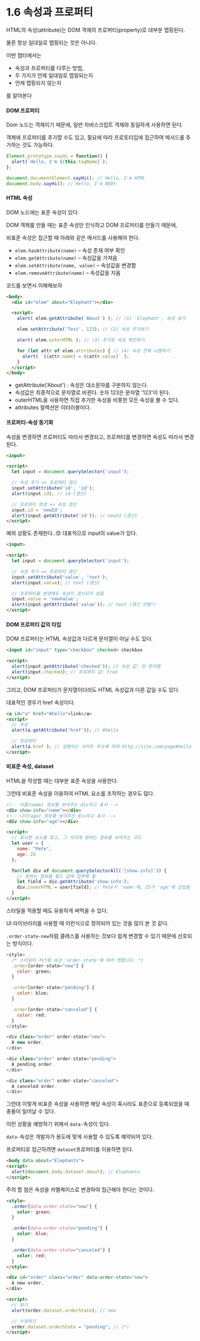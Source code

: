 # 1.6 속성과 프로퍼티

HTML의 속성(attribute)는 DOM 객체의 프로퍼티(property)로 대부분 맵핑된다.

물론 항상 일대일로 맵핑되는 것은 아니다.

이번 챕터에서는 

* 속성과 프로퍼티를 다루는 방법,
* 두 가지가 언제 일대일로 맵핑되는지
* 언제 맵핑되지 않는지

를 알아본다



#### DOM 프로퍼티

Dom 노드는 객체이기 때문에, 일반 자바스크립트 객체와 동일하게 사용하면 된다.

객체에 프로퍼티를 추가할 수도 있고, 필요에 따라 프로토타입에 접근하여 메서드를 추가하는 것도 가능하다.

```js
Element.prototype.sayHi = function() {
  alert(`Hello, I'm ${this.tagName}`);
};

document.documentElement.sayHi(); // Hello, I'm HTML
document.body.sayHi(); // Hello, I'm BODY
```



#### HTML 속성

DOM 노드에는 표준 속성이 있다.

DOM 객체를 만들 때는 표준 속성만 인식하고 DOM 프로퍼티를 만들기 때문에,

비표준 속성은 접근할 때 아래와 같은 메서드를 사용해야 한다.

- `elem.hasAttribute(name)` – 속성 존재 여부 확인
- `elem.getAttribute(name)` – 속성값을 가져옴
- `elem.setAttribute(name, value)` – 속성값을 변경함
- `elem.removeAttribute(name)` – 속성값을 지움

코드를 보면서 이해해보자

```html
<body>
  <div id="elem" about="Elephant"></div>

  <script>
    alert( elem.getAttribute('About') ); // (1) 'Elephant', 속성 읽기

    elem.setAttribute('Test', 123); // (2) 속성 추가하기

    alert( elem.outerHTML ); // (3) 추가된 속성 확인하기

    for (let attr of elem.attributes) { // (4) 속성 전체 나열하기
      alert( `${attr.name} = ${attr.value}` );
    }
  </script>
</body>
```

* getAttribute('About') : 속성은 대소문자를 구분하지 않는다.
* 속성값은 최종적으로 문자열로 바뀐다. 숫자 123은 문자열 '123'이 된다.
* outerHTML을 사용하면 직접 추가한 속성을 비롯한 모든 속성을 볼 수 있다.
* attributes 컬렉션은 이터러블이다.



#### 프로퍼티-속성 동기화

속성을 변경하면 프로퍼티도 따라서 변경되고, 프로퍼티를 변경하면 속성도 따라서 변경된다.

```html
<input>

<script>
  let input = document.querySelector('input');

  // 속성 추가 => 프로퍼티 갱신
  input.setAttribute('id', 'id');
  alert(input.id); // id (갱신)

  // 프로퍼티 변경 => 속성 갱신
  input.id = 'newId';
  alert(input.getAttribute('id')); // newId (갱신)
</script>
```



예외 상황도 존재한다..:sweat: 대표적으로 input의 value가 있다.

```html
<input>

<script>
  let input = document.querySelector('input');

  // 속성 추가 => 프로퍼티 갱신
  input.setAttribute('value', 'text');
  alert(input.value); // text (갱신)

  // 프로퍼티를 변경해도 속성이 갱신되지 않음
  input.value = 'newValue';
  alert(input.getAttribute('value')); // text (갱신 안됨!)
</script>
```



#### DOM 프로퍼티 값의 타입

DOM 프로퍼티는 HTML 속성값과 다르게 문자열이 아닐 수도 있다.

```html
<input id="input" type="checkbox" checked> checkbox

<script>
  alert(input.getAttribute('checked')); // 속성 값: 빈 문자열
  alert(input.checked); // 프로퍼티 값: true
</script>
```

그리고, DOM 프로퍼티가 문자열이더라도 HTML 속성값과 다른 값일 수도 있다.

대표적인 경우가 href 속성이다.

```html
<a id="a" href="#hello">link</a>
<script>
  // 속성
  alert(a.getAttribute('href')); // #hello

  // 프로퍼티
  alert(a.href ); // 실행되는 사이트 주소에 따라 http://site.com/page#hello 형태로 값이 저장됨
</script>
```



#### 비표준 속성, dataset

HTML을 작성할 때는 대부분 표준 속성을 사용한다.

그런데 비표준 속성을 이용하여 HTML 요소를 조작하는 경우도 많다.

```html
<!-- 이름(name) 정보를 보여주는 div라고 표시 -->
<div show-info="name"></div>
<!-- 나이(age) 정보를 보여주는 div라고 표시 -->
<div show-info="age"></div>

<script>
  // 표시한 요소를 찾고, 그 자리에 원하는 정보를 보여주는 코드
  let user = {
    name: "Pete",
    age: 25
  };

  for(let div of document.querySelectorAll('[show-info]')) {
    // 원하는 정보를 필드 값에 입력해 줌
    let field = div.getAttribute('show-info');
    div.innerHTML = user[field]; // Pete가 'name'에, 25가 'age'에 삽입됨
  }
</script>

```

스타일을 적용할 때도 유용하게 써먹을 수 있다.

UI 라이브러리를 사용할 때 이런식으로 정의되어 있는 것을 많이 본 것 같다.

```.order-state-new```처럼 클래스를 사용하는 것보다 쉽게 변경할 수 있기 때문에 선호되는 방식이다.

```js
<style>
  /* 스타일이 커스텀 속성 'order-state'에 따라 변합니다. */
  .order[order-state="new"] {
    color: green;
  }

  .order[order-state="pending"] {
    color: blue;
  }

  .order[order-state="canceled"] {
    color: red;
  }
</style>

<div class="order" order-state="new">
  A new order.
</div>

<div class="order" order-state="pending">
  A pending order.
</div>

<div class="order" order-state="canceled">
  A canceled order.
</div>
```

그런데 이렇게 비표준 속성을 사용하면 해당 속성이 혹시라도 표준으로 등록되었을 때 충돌이 일어날 수 있다.

이런 상황을 예방하기 위해서 ```data-```속성이 있다.

```data-```속성은 개발자가 용도에 맞게 사용할 수 있도록 예약되어 있다.

프로퍼티로 접근하려면 ```dataset```프로퍼티를 이용하면 된다.

```html
<body data-about="Elephants">
<script>
  alert(document.body.dataset.about); // Elephants
</script>
```

주의 할 점은 속성을 카멜케이스로 변경하여 접근해야 한다는 것이다.

```html
<style>
  .order[data-order-state="new"] {
    color: green;
  }

  .order[data-order-state="pending"] {
    color: blue;
  }

  .order[data-order-state="canceled"] {
    color: red;
  }
</style>

<div id="order" class="order" data-order-state="new">
  A new order.
</div>

<script>
  // 읽기
  alert(order.dataset.orderState); // new

  // 수정하기
  order.dataset.orderState = "pending"; // (*)
</script>

```




